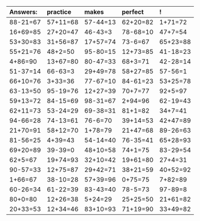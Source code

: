 | Answers: | practice | makes | perfect | ! |
| :--- | :--- | :--- | :--- | :--- |
| 88-21=67 | 57+11=68 | 57-44=13 | 62+20=82 | 1+71=72 | 
| 16+69=85 | 27+20=47 | 46-43=3 | 78-68=10 | 47+7=54 | 
| 53+30=83 | 31+56=87 | 17+57=74 | 73-6=67 | 65+23=88 | 
| 55+21=76 | 48+2=50 | 95-80=15 | 12+73=85 | 41-18=23 | 
| 4+86=90 | 13+67=80 | 80-47=33 | 68+3=71 | 42-28=14 | 
| 51-37=14 | 66-63=3 | 29+49=78 | 58+27=85 | 57-56=1 | 
| 66+10=76 | 3+33=36 | 77-67=10 | 84-61=23 | 53+25=78 | 
| 63-13=50 | 95-19=76 | 12+27=39 | 70+7=77 | 92+5=97 | 
| 59+13=72 | 84-15=69 | 98-31=67 | 2+94=96 | 62-19=43 | 
| 62+11=73 | 53-24=29 | 69-38=31 | 81+1=82 | 34+7=41 | 
| 94-66=28 | 74-13=61 | 76-6=70 | 39+14=53 | 42+47=89 | 
| 21+70=91 | 58+12=70 | 1+78=79 | 21+47=68 | 89-26=63 | 
| 81-56=25 | 4+39=43 | 54-14=40 | 76-35=41 | 65+28=93 | 
| 69+20=89 | 39-39=0 | 48+10=58 | 74+1=75 | 83-29=54 | 
| 62+5=67 | 19+74=93 | 32+10=42 | 19+61=80 | 27+4=31 | 
| 90-57=33 | 12+75=87 | 29+42=71 | 38+21=59 | 40+52=92 | 
| 1+66=67 | 38-10=28 | 57+39=96 | 0+75=75 | 7+82=89 | 
| 60-26=34 | 61-22=39 | 83-43=40 | 78-5=73 | 97-89=8 | 
| 80+0=80 | 12+26=38 | 5+24=29 | 25+25=50 | 21+61=82 | 
| 20+33=53 | 12+34=46 | 83+10=93 | 71+19=90 | 33+49=82 | 
